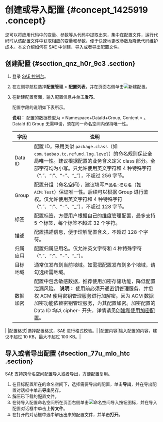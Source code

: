 # 创建或导入配置 {#concept_1425919 .concept}

您可以将应用代码中的变量、参数等从代码中提取出来，集中在配置文件，运行代码时从该配置文件中获取相应的变量和参数，便于快速地更改参数及降低代码维护成本。本文介绍如何在 SAE 中创建、导入或者导出配置文件。

## 创建配置 {#section_qnz_h0r_9c3 .section}

1.  登录 [SAE 控制台](http://sae.console.aliyun.com/)。
2.  在左侧导航栏选择**配置管理** \> **配置列表**，并在页面右侧单击![新建配置](http://static-aliyun-doc.oss-cn-hangzhou.aliyuncs.com/assets/img/1067679/156773734253663_zh-CN.png)。
3.  在新建配置页面，输入配置信息并单击**发布**。

    配置字段的说明如下表所示。

    **说明：** 配置的数据模型为 < Namespace+DataId+Group, Content \> 。 DataId 和 Group 无需申请，须在同一命名空间内保持唯一性。

    |字段|说明|
    |--|--|
    |Data ID|配置 ID，采用类似 `package.class`（如 `com.taobao.tc.refund.log.level`）的命名规则保证全局唯一性。建议根据配置的业务含义定义 class 部分。全部字符均为小写。只允许使用英文字符和 4 种特殊字符（“.”、“:”、“-”、“\_”），不超过 256 字节。|
    |Group|配置分组（命名空间），建议填写`产品名:模块名`（如 `ACM:Test`）保证唯一性。后续可以根据 Group 进行鉴权。仅允许使用英文字符和 4 种特殊字符（“.”、“:”、“-”、“\_”），不超过 128 字节。|
    |标签|配置标签，方便用户根据自己的维度管理配置，最多支持 5 个标签，每个标签不超过 32 个字符。|
    |描述|配置描述信息，便于理解配置含义，不超过 128 个字符。|
    |归属应用|配置归属应用名。仅允许英文字符和 4 种特殊字符（“.”、“:”、“-”、“\_”）。|
    |目标地域|通常仅发布到当前地域。如需把配置发布到多个地域，请勾选所需地域。|
    |数据加密|配置中包含敏感数据，推荐使用加密存储功能，降低配置泄漏风险。 **说明：** 使用前必须开通密钥管理服务，并授权 ACM 使用密钥管理服务进行加解密。因为 ACM 数据加密功能依赖密钥管理服务，为其配置加密。加密配置的 Data ID 均以 cipher- 开头，详情请见[创建和使用加密配置](https://help.aliyun.com/document_detail/116193.html)。

 |
    |配置格式|选择配置格式，SAE 进行格式校验。|
    |配置内容|输入配置的内容，建议不超过 10 KB，最大不超过 100 KB。|


## 导入或者导出配置 {#section_77u_mlo_htc .section}

SAE 支持跨命名空间配置导入或者导出，方便配置复用。

1.  在目标配置所在的命名空间下，选择需要导出的配置，单击**导出**，并在导出配置对话框中单击**导出**另存。
2.  解压已下载的配置文件。
3.  在待导入配置命名空间所在页面右侧单击![命名空间导入按钮](http://static-aliyun-doc.oss-cn-hangzhou.aliyuncs.com/assets/img/1067679/156773734253665_zh-CN.png)图标，并在导入配置对话框中单击**上传文件**。
4.  在打开的对话框中选中解压出来的配置文件，并单击**打开**。

